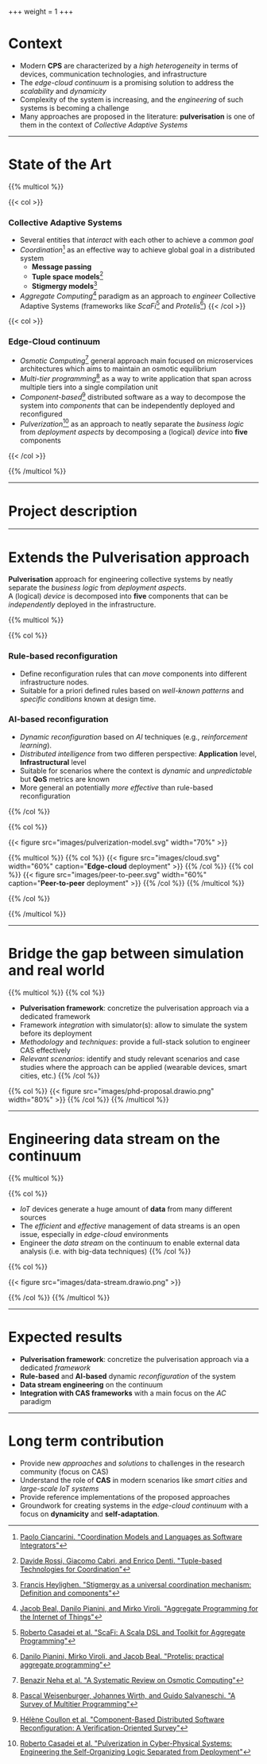 +++
weight = 1
+++

# Context

- Modern **CPS** are characterized by a _high heterogeneity_ in terms of devices, communication technologies, and infrastructure
- The _edge-cloud continuum_ is a promising solution to address the _scalability_ and _dynamicity_
- Complexity of the system is increasing, and the _engineering_ of such systems is becoming a challenge
- Many approaches are proposed in the literature: **pulverisation** is one of them in the context of _Collective Adaptive Systems_

---

# State of the Art

<!-- Many different _approches_ are proposed in the literature to tackle the complexity of **cloud-edge** systems. -->

{{% multicol %}}

{{< col >}}
<h3>Collective Adaptive Systems</h3>

- Several entities that _interact_ with each other to achieve a _common goal_
- _Coordination_[^1] as an effective way to achieve global goal in a distributed system
    - **Message passing** 
    - **Tuple space models**[^2]
    - **Stigmergy models**[^3]
- _Aggregate Computing_[^4] paradigm as an approach to _engineer_ Collective Adaptive Systems (frameworks like _ScaFi_[^5] and _Protelis_[^6])
{{< /col >}}

{{< col >}}
<h3>Edge-Cloud continuum</h3>

- _Osmotic Computing_[^7] general approach main focused on microservices architectures which aims to maintain an osmotic equilibrium
- _Multi-tier programming_[^8] as a way to write application that span across multiple tiers into a single compilation unit
- _Component-based_[^9] distributed software as a way to decompose the system into _components_ that can be independently deployed and reconfigured
- _Pulverization_[^10] as an approach to neatly separate the _business logic_ from _deployment aspects_ by decomposing a (logical) _device_ into **five** components

{{< /col >}}

{{% /multicol %}}

[^1]: [Paolo Ciancarini. "Coordination Models and Languages as Software Integrators"](https://doi.org/10.1145/234528.234732)
[^2]: [Davide Rossi, Giacomo Cabri, and Enrico Denti. "Tuple-based Technologies for Coordination"]()
[^3]: [Francis Heylighen. "Stigmergy as a universal coordination mechanism: Definition and components"](https://doi.org/10.1016/j.cogsys.2015.12.002)
[^4]: [Jacob Beal, Danilo Pianini, and Mirko Viroli. "Aggregate Programming for the Internet of Things"](https://doi.org/10.1109/MC.2015.261)
[^5]: [Roberto Casadei et al. "ScaFi: A Scala DSL and Toolkit for Aggregate Programming"](https://doi.org/10.1016/j.softx.2022.101248)
[^6]: [Danilo Pianini, Mirko Viroli, and Jacob Beal. "Protelis: practical aggregate programming"](https://doi.org/10.1145/2695664.2695913)
[^7]: [Benazir Neha et al. "A Systematic Review on Osmotic Computing"](https://doi.org/10.1145/3488247)
[^8]: [Pascal Weisenburger, Johannes Wirth, and Guido Salvaneschi. "A Survey of Multitier Programming"](https://doi.org/10.1145/3397495)
[^9]: [Hélène Coullon et al. "Component-Based Distributed Software Reconfiguration: A Verification-Oriented Survey"](https://doi.org/10.1145/3595376)
[^10]: [Roberto Casadei et al. "Pulverization in Cyber-Physical Systems: Engineering the Self-Organizing Logic Separated from Deployment"](https://doi.org/10.3390/fi12110203)

---

# Project description

---

# Extends the Pulverisation approach

**Pulverisation** approach for engineering collective systems by neatly separate the _business logic_ from _deployment aspects_.  
A (logical) _device_ is decomposed into **five** components that can be _independently_ deployed in the infrastructure.

{{% multicol %}}

{{% col %}}

<!-- Extensions meant to be pursued in the project: -->

### Rule-based reconfiguration

- Define reconfiguration rules that can _move_ components into different infrastructure nodes.
- Suitable for a priori defined rules based on _well-known patterns_ and _specific conditions_ known at design time.

### AI-based reconfiguration

- _Dynamic reconfiguration_ based on _AI_ techniques (e.g., _reinforcement learning_).
- _Distributed intelligence_ from two differen perspective: **Application** level, **Infrastructural** level
- Suitable for scenarios where the context is _dynamic_ and _unpredictable_ but **QoS** metrics are known
- More general an potentially _more effective_ than rule-based reconfiguration

{{% /col %}}

{{% col %}}

{{< figure src="images/pulverization-model.svg" width="70%" >}}

{{% multicol %}}
{{% col %}}
{{< figure src="images/cloud.svg" width="60%" caption="<b>Edge-cloud</b> deployment" >}}
{{% /col %}}
{{% col %}}
{{< figure src="images/peer-to-peer.svg" width="60%" caption="<b>Peer-to-peer</b> deployment" >}}
{{% /col %}}
{{% /multicol %}}

{{% /col %}}

{{% /multicol %}}

---

# Bridge the gap between simulation and real world

{{% multicol %}}
{{% col %}}

- **Pulverisation framework**: concretize the pulverisation approach via a dedicated framework
- Framework _integration_ with simulator(s): allow to simulate the system before its deployment
- _Methodology_ and _techniques_: provide a full-stack solution to engineer CAS effectively
- _Relevant scenarios_: identify and study relevant scenarios and case studies where the approach can be applied (wearable devices, smart cities, etc.)
{{% /col %}}

{{% col %}}
{{< figure src="images/phd-proposal.drawio.png" width="80%" >}}
{{% /col %}}
{{% /multicol %}}

---

# Engineering data stream on the continuum

{{% multicol %}}

{{% col %}}
- _IoT_ devices generate a huge amount of **data** from many different sources
- The _efficient_ and _effective_ management of data streams is an open issue, especially in _edge-cloud_ environments
- Engineer the _data stream_ on the continuum to enable external data analysis (i.e. with big-data techniques)
{{% /col %}}

{{% col %}}

{{< figure src="images/data-stream.drawio.png" >}}

{{% /col %}}
{{% /multicol %}}

---

# Expected results

- **Pulverisation framework**: concretize the pulverisation approach via a dedicated _framework_
- **Rule-based** and **AI-based** dynamic _reconfiguration_ of the system
- **Data stream engineering** on the continuum
- **Integration with CAS frameworks** with a main focus on the _AC_ paradigm

---

# Long term contribution

- Provide new _approaches_ and _solutions_ to challenges in the research community (focus on CAS)
- Understand the role of **CAS** in modern scenarios like _smart cities_ and _large-scale IoT systems_
- Provide reference implementations of the proposed approaches
- Groundwork for creating systems in the _edge-cloud continuum_ with a focus on **dynamicity** and **self-adaptation**.
